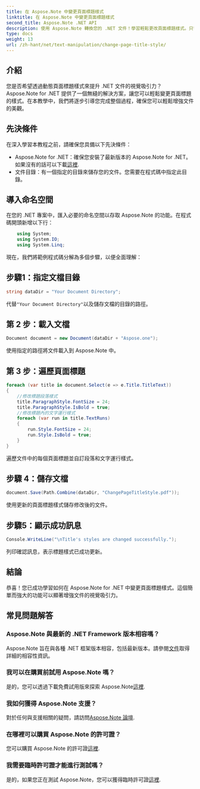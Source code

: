 ```yaml
---
title: 在 Aspose.Note 中變更頁面標題樣式
linktitle: 在 Aspose.Note 中變更頁面標題樣式
second_title: Aspose.Note .NET API
description: 使用 Aspose.Note 轉換您的 .NET 文件！學習輕鬆更改頁面標題樣式。只需幾個簡單的步驟即可提升美觀。
type: docs
weight: 13
url: /zh-hant/net/text-manipulation/change-page-title-style/
---
```

## 介紹
您是否希望透過動態頁面標題樣式來提升 .NET 文件的視覺吸引力？ Aspose.Note for .NET 提供了一個無縫的解決方案，讓您可以輕鬆變更頁面標題的樣式。在本教學中，我們將逐步引導您完成整個過程，確保您可以輕鬆增強文件的美觀。
## 先決條件
在深入學習本教程之前，請確保您具備以下先決條件：
-  Aspose.Note for .NET：確保您安裝了最新版本的 Aspose.Note for .NET。如果沒有的話可以下載[這裡](https://releases.aspose.com/note/net/).
- 文件目錄：有一個指定的目錄來儲存您的文件。您需要在程式碼中指定此目錄。
## 導入命名空間
在您的 .NET 專案中，匯入必要的命名空間以存取 Aspose.Note 的功能。在程式碼開頭新增以下行：
```csharp
    using System;
    using System.IO;
    using System.Linq;
```
現在，我們將範例程式碼分解為多個步驟，以便全面理解：
## 步驟1：指定文檔目錄
```csharp
string dataDir = "Your Document Directory";
```
代替`"Your Document Directory"`以及儲存文檔的目錄的路徑。
## 第 2 步：載入文檔
```csharp
Document document = new Document(dataDir + "Aspose.one");
```
使用指定的路徑將文件載入到 Aspose.Note 中。
## 第 3 步：遍歷頁面標題
```csharp
foreach (var title in document.Select(e => e.Title.TitleText))
{
    //修改標題段落樣式
    title.ParagraphStyle.FontSize = 24;
    title.ParagraphStyle.IsBold = true;
    //修改標題內的文字運行樣式
    foreach (var run in title.TextRuns)
    {
        run.Style.FontSize = 24;
        run.Style.IsBold = true;
    }
}
```
遍歷文件中的每個頁面標題並自訂段落和文字運行樣式。
## 步驟 4：儲存文檔
```csharp
document.Save(Path.Combine(dataDir, "ChangePageTitleStyle.pdf"));
```
使用更新的頁面標題樣式儲存修改後的文件。
## 步驟5：顯示成功訊息
```csharp
Console.WriteLine("\nTitle's styles are changed successfully.");
```
列印確認訊息，表示標題樣式已成功更新。
## 結論
恭喜！您已成功學習如何在 Aspose.Note for .NET 中變更頁面標題樣式。這個簡單而強大的功能可以顯著增強文件的視覺吸引力。
## 常見問題解答
### Aspose.Note 與最新的 .NET Framework 版本相容嗎？
Aspose.Note 旨在與各種 .NET 框架版本相容，包括最新版本。請參閱[文件](https://reference.aspose.com/note/net/)取得詳細的相容性資訊。
### 我可以在購買前試用 Aspose.Note 嗎？
是的，您可以透過下載免費試用版來探索 Aspose.Note[這裡](https://releases.aspose.com/).
### 我如何獲得 Aspose.Note 支援？
對於任何與支援相關的疑問，請訪問[Aspose.Note 論壇](https://forum.aspose.com/c/note/28).
### 在哪裡可以購買 Aspose.Note 的許可證？
您可以購買 Aspose.Note 的許可證[這裡](https://purchase.aspose.com/buy).
### 我需要臨時許可證才能進行測試嗎？
是的，如果您正在測試 Aspose.Note，您可以獲得臨時許可證[這裡](https://purchase.aspose.com/temporary-license/).